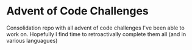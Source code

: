 # Advent of Code Challenges
Consolidation repo with all advent of code challenges I've been able to work on. Hopefully I find time to retroactivally complete them all (and in various languagues)
